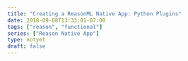 ```yaml
---
title: "Creating a ReasonML Native App: Python Plugins"
date: 2018-09-08T13:33:01-07:00
tags: ["reason", "functional"]
series: ["Reason Native App"]
type: notyet
draft: false
---
```


